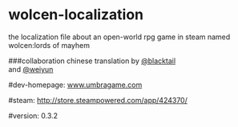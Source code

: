 # wolcen-localization
the localization file about an open-world rpg game in steam named wolcen:lords of mayhem

###collaboration
chinese translation by [@blacktail](https://github.com/blacktailnomore)</br> and [@weiyun](https://github.com/wynick27)</br>

#dev-homepage:
www.umbragame.com

#steam:
http://store.steampowered.com/app/424370/

#version:
0.3.2
